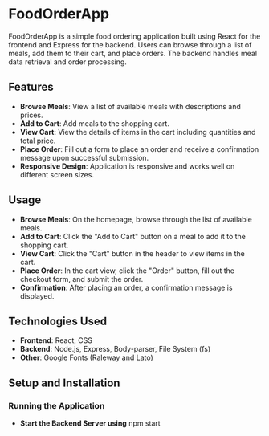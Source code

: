 # FoodOrderApp

FoodOrderApp is a simple food ordering application built using React for the frontend and Express for the backend. Users can browse through a list of meals, add them to their cart, and place orders. The backend handles meal data retrieval and order processing.

## Features

- **Browse Meals**: View a list of available meals with descriptions and prices.
- **Add to Cart**: Add meals to the shopping cart.
- **View Cart**: View the details of items in the cart including quantities and total price.
- **Place Order**: Fill out a form to place an order and receive a confirmation message upon successful submission.
- **Responsive Design**: Application is responsive and works well on different screen sizes.

## Usage

- **Browse Meals**: On the homepage, browse through the list of available meals.
- **Add to Cart**: Click the "Add to Cart" button on a meal to add it to the shopping cart.
- **View Cart**: Click the "Cart" button in the header to view items in the cart.
- **Place Order**: In the cart view, click the "Order" button, fill out the checkout form, and submit the order.
- **Confirmation**: After placing an order, a confirmation message is displayed.

## Technologies Used

- **Frontend**: React, CSS
- **Backend**: Node.js, Express, Body-parser, File System (fs)
- **Other**: Google Fonts (Raleway and Lato)

## Setup and Installation

### Running the Application
- **Start the Backend Server using** npm start

